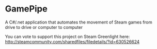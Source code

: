 # GamePipe
A C#/.net application that automates the movement of Steam games from drive to drive or computer to computer

You can vote to support this project on Steam Greenlight here: http://steamcommunity.com/sharedfiles/filedetails/?id=630526624
